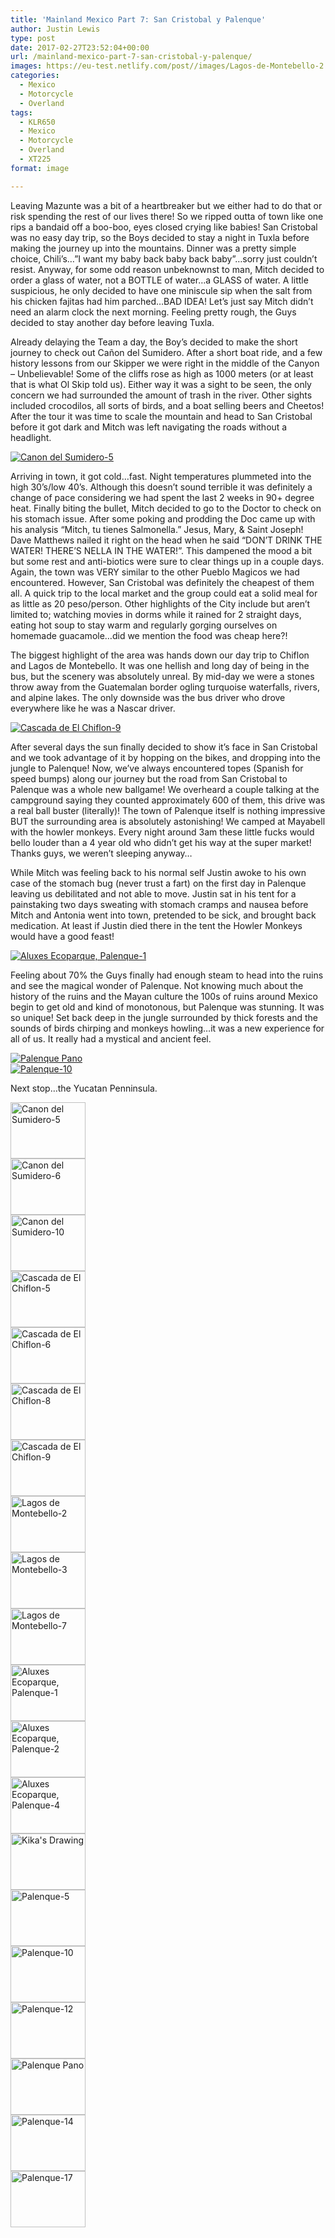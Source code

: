 ```yaml
---
title: 'Mainland Mexico Part 7: San Cristobal y Palenque'
author: Justin Lewis
type: post
date: 2017-02-27T23:52:04+00:00
url: /mainland-mexico-part-7-san-cristobal-y-palenque/
images: https://eu-test.netlify.com/post//images/Lagos-de-Montebello-2.jpg
categories:
  - Mexico
  - Motorcycle
  - Overland
tags:
  - KLR650
  - Mexico
  - Motorcycle
  - Overland
  - XT225
format: image

---
```

Leaving Mazunte was a bit of a heartbreaker but we either had to do that or risk spending the rest of our lives there! So we ripped outta of town like one rips a bandaid off a boo-boo, eyes closed crying like babies! San Cristobal was no easy day trip, so the Boys decided to stay a night in Tuxla before making the journey up into the mountains. Dinner was a pretty simple choice, Chili’s…”I want my baby back baby back baby”…sorry just couldn’t resist. Anyway, for some odd reason unbeknownst to man, Mitch decided to order a glass of water, not a BOTTLE of water…a GLASS of water. A little suspicious, he only decided to have one miniscule sip when the salt from his chicken fajitas had him parched…BAD IDEA! Let’s just say Mitch didn’t need an alarm clock the next morning. Feeling pretty rough, the Guys decided to stay another day before leaving Tuxla.

Already delaying the Team a day, the Boy’s decided to make the short journey to check out Cañon del Sumidero. After a short boat ride, and a few history lessons from our Skipper we were right in the middle of the Canyon – Unbelievable! Some of the cliffs rose as high as 1000 meters (or at least that is what Ol Skip told us). Either way it was a sight to be seen, the only concern we had surrounded the amount of trash in the river. Other sights included crocodilos, all sorts of birds, and a boat selling beers and Cheetos! After the tour it was time to scale the mountain and head to San Cristobal before it got dark and Mitch was left navigating the roads without a headlight.

<div class="ngg-gallery-singlepic-image " style="">
  <a href="http://www.elevationupgrade.com/wp-content/gallery/mainland-mexico-part-7/Canon-del-Sumidero-5.jpg"
		     title=""
             data-src="http://www.elevationupgrade.com/wp-content/gallery/mainland-mexico-part-7/Canon-del-Sumidero-5.jpg"
             data-thumbnail="http://www.elevationupgrade.com/wp-content/gallery/mainland-mexico-part-7/thumbs/thumbs_Canon-del-Sumidero-5.jpg"
             data-image-id="582"
             data-title="Canon del Sumidero-5"
             data-description=""
             target='_self'
             class="ngg-fancybox" rel="d81ab927229b7d56eb7eebff076d7268"> <img class="ngg-singlepic"
             src="http://www.elevationupgrade.com/wp-content/gallery/mainland-mexico-part-7/dynamic/Canon-del-Sumidero-5.jpg-nggid03582-ngg0dyn-0x0x100-00f0w010c010r110f110r010t010.jpg"
             alt="Canon del Sumidero-5"
             title="Canon del Sumidero-5"
 /> </a>
</div>

<!--more-->

Arriving in town, it got cold…fast. Night temperatures plummeted into the high 30’s/low 40’s. Although this doesn’t sound terrible it was definitely a change of pace considering we had spent the last 2 weeks in 90+ degree heat. Finally biting the bullet, Mitch decided to go to the Doctor to check on his stomach issue. After some poking and prodding the Doc came up with his analysis “Mitch, tu tienes Salmonella.” Jesus, Mary, & Saint Joseph! Dave Matthews nailed it right on the head when he said “DON’T DRINK THE WATER! THERE’S NELLA IN THE WATER!”. This dampened the mood a bit but some rest and anti-biotics were sure to clear things up in a couple days. Again, the town was VERY similar to the other Pueblo Magicos we had encountered. However, San Cristobal was definitely the cheapest of them all. A quick trip to the local market and the group could eat a solid meal for as little as 20 peso/person. Other highlights of the City include but aren’t limited to; watching movies in dorms while it rained for 2 straight days, eating hot soup to stay warm and regularly gorging ourselves on homemade guacamole…did we mention the food was cheap here?!

The biggest highlight of the area was hands down our day trip to Chiflon and Lagos de Montebello. It was one hellish and long day of being in the bus, but the scenery was absolutely unreal. By mid-day we were a stones throw away from the Guatemalan border ogling turquoise waterfalls, rivers, and alpine lakes. The only downside was the bus driver who drove everywhere like he was a Nascar driver.

<div class="ngg-gallery-singlepic-image " style="">
  <a href="http://www.elevationupgrade.com/wp-content/gallery/mainland-mexico-part-7/Cascada-de-El-Chiflon-9.jpg"
		     title=""
             data-src="http://www.elevationupgrade.com/wp-content/gallery/mainland-mexico-part-7/Cascada-de-El-Chiflon-9.jpg"
             data-thumbnail="http://www.elevationupgrade.com/wp-content/gallery/mainland-mexico-part-7/thumbs/thumbs_Cascada-de-El-Chiflon-9.jpg"
             data-image-id="588"
             data-title="Cascada de El Chiflon-9"
             data-description=""
             target='_self'
             class="ngg-fancybox" rel="5e337ca23679b1b390cc8ab6a0591e7f"> <img class="ngg-singlepic"
             src="http://www.elevationupgrade.com/wp-content/gallery/mainland-mexico-part-7/dynamic/Cascada-de-El-Chiflon-9.jpg-nggid03588-ngg0dyn-0x0x100-00f0w010c010r110f110r010t010.jpg"
             alt="Cascada de El Chiflon-9"
             title="Cascada de El Chiflon-9"
 /> </a>
</div>

After several days the sun finally decided to show it’s face in San Cristobal and we took advantage of it by hopping on the bikes, and dropping into the jungle to Palenque! Now, we’ve always encountered topes (Spanish for speed bumps) along our journey but the road from San Cristobal to Palenque was a whole new ballgame! We overheard a couple talking at the campground saying they counted approximately 600 of them, this drive was a real ball buster (literally)! The town of Palenque itself is nothing impressive BUT the surrounding area is absolutely astonishing! We camped at Mayabell with the howler monkeys. Every night around 3am these little fucks would bello louder than a 4 year old who didn’t get his way at the super market! Thanks guys, we weren’t sleeping anyway…

While Mitch was feeling back to his normal self Justin awoke to his own case of the stomach bug (never trust a fart) on the first day in Palenque leaving us debilitated and not able to move. Justin sat in his tent for a painstaking two days sweating with stomach cramps and nausea before Mitch and Antonia went into town, pretended to be sick, and brought back medication. At least if Justin died there in the tent the Howler Monkeys would have a good feast!

<div class="ngg-gallery-singlepic-image " style="">
  <a href="http://www.elevationupgrade.com/wp-content/gallery/mainland-mexico-part-7/Aluxes-Ecoparque-Palenque-1.jpg"
		     title=""
             data-src="http://www.elevationupgrade.com/wp-content/gallery/mainland-mexico-part-7/Aluxes-Ecoparque-Palenque-1.jpg"
             data-thumbnail="http://www.elevationupgrade.com/wp-content/gallery/mainland-mexico-part-7/thumbs/thumbs_Aluxes-Ecoparque-Palenque-1.jpg"
             data-image-id="592"
             data-title="Aluxes Ecoparque, Palenque-1"
             data-description=""
             target='_self'
             class="ngg-fancybox" rel="f47dc4e3d91a39093636a90227633013"> <img class="ngg-singlepic"
             src="http://www.elevationupgrade.com/wp-content/gallery/mainland-mexico-part-7/dynamic/Aluxes-Ecoparque-Palenque-1.jpg-nggid03592-ngg0dyn-0x0x100-00f0w010c010r110f110r010t010.jpg"
             alt="Aluxes Ecoparque, Palenque-1"
             title="Aluxes Ecoparque, Palenque-1"
 /> </a>
</div>

Feeling about 70% the Guys finally had enough steam to head into the ruins and see the magical wonder of Palenque. Not knowing much about the history of the ruins and the Mayan culture the 100s of ruins around Mexico begin to get old and kind of monotonous, but Palenque was stunning. It was so unique! Set back deep in the jungle surrounded by thick forests and the sounds of birds chirping and monkeys howling&#8230;it was a new experience for all of us. It really had a mystical and ancient feel.

<div class="ngg-gallery-singlepic-image " style="">
  <a href="http://www.elevationupgrade.com/wp-content/gallery/mainland-mexico-part-7/Palenque-Pano.jpg"
		     title=""
             data-src="http://www.elevationupgrade.com/wp-content/gallery/mainland-mexico-part-7/Palenque-Pano.jpg"
             data-thumbnail="http://www.elevationupgrade.com/wp-content/gallery/mainland-mexico-part-7/thumbs/thumbs_Palenque-Pano.jpg"
             data-image-id="599"
             data-title="Palenque Pano"
             data-description=""
             target='_self'
             class="ngg-fancybox" rel="8453fbb8194efb12150f8047581cfa7d"> <img class="ngg-singlepic"
             src="http://www.elevationupgrade.com/wp-content/gallery/mainland-mexico-part-7/dynamic/Palenque-Pano.jpg-nggid03599-ngg0dyn-0x0x100-00f0w010c010r110f110r010t010.jpg"
             alt="Palenque Pano"
             title="Palenque Pano"
 /> </a>
</div>

<div class="ngg-gallery-singlepic-image " style="">
  <a href="http://www.elevationupgrade.com/wp-content/gallery/mainland-mexico-part-7/Palenque-10.jpg"
		     title=""
             data-src="http://www.elevationupgrade.com/wp-content/gallery/mainland-mexico-part-7/Palenque-10.jpg"
             data-thumbnail="http://www.elevationupgrade.com/wp-content/gallery/mainland-mexico-part-7/thumbs/thumbs_Palenque-10.jpg"
             data-image-id="597"
             data-title="Palenque-10"
             data-description=""
             target='_self'
             class="ngg-fancybox" rel="d68b389c749f2a0516c7d785e9857261"> <img class="ngg-singlepic"
             src="http://www.elevationupgrade.com/wp-content/gallery/mainland-mexico-part-7/dynamic/Palenque-10.jpg-nggid03597-ngg0dyn-0x0x100-00f0w010c010r110f110r010t010.jpg"
             alt="Palenque-10"
             title="Palenque-10"
 /> </a>
</div>

Next stop…the Yucatan Penninsula.

<div
	class="ngg-galleryoverview ngg-ajax-pagination-none"
	id="ngg-gallery-1929-1">
  <!-- Thumbnails -->
  
  <div id="ngg-image-0" class="ngg-gallery-thumbnail-box" >
    <div class="ngg-gallery-thumbnail">
      <a href="http://www.elevationupgrade.com/wp-content/gallery/mainland-mexico-part-7/Canon-del-Sumidero-5.jpg"
               title=""
               data-src="http://www.elevationupgrade.com/wp-content/gallery/mainland-mexico-part-7/Canon-del-Sumidero-5.jpg"
               data-thumbnail="http://www.elevationupgrade.com/wp-content/gallery/mainland-mexico-part-7/thumbs/thumbs_Canon-del-Sumidero-5.jpg"
               data-image-id="582"
               data-title="Canon del Sumidero-5"
               data-description=""
               data-image-slug="canon-del-sumidero-5-1"
               class="ngg-fancybox" rel="1929"> <img
                    title="Canon del Sumidero-5"
                    alt="Canon del Sumidero-5"
                    src="http://www.elevationupgrade.com/wp-content/gallery/mainland-mexico-part-7/thumbs/thumbs_Canon-del-Sumidero-5.jpg"
                    width="120"
                    height="90"
                    style="max-width:100%;"
 /> </a>
    </div>
  </div>
  
  <div id="ngg-image-1" class="ngg-gallery-thumbnail-box" >
    <div class="ngg-gallery-thumbnail">
      <a href="http://www.elevationupgrade.com/wp-content/gallery/mainland-mexico-part-7/Canon-del-Sumidero-6.jpg"
               title=""
               data-src="http://www.elevationupgrade.com/wp-content/gallery/mainland-mexico-part-7/Canon-del-Sumidero-6.jpg"
               data-thumbnail="http://www.elevationupgrade.com/wp-content/gallery/mainland-mexico-part-7/thumbs/thumbs_Canon-del-Sumidero-6.jpg"
               data-image-id="583"
               data-title="Canon del Sumidero-6"
               data-description=""
               data-image-slug="canon-del-sumidero-6-1"
               class="ngg-fancybox" rel="1929"> <img
                    title="Canon del Sumidero-6"
                    alt="Canon del Sumidero-6"
                    src="http://www.elevationupgrade.com/wp-content/gallery/mainland-mexico-part-7/thumbs/thumbs_Canon-del-Sumidero-6.jpg"
                    width="120"
                    height="90"
                    style="max-width:100%;"
 /> </a>
    </div>
  </div>
  
  <div id="ngg-image-2" class="ngg-gallery-thumbnail-box" >
    <div class="ngg-gallery-thumbnail">
      <a href="http://www.elevationupgrade.com/wp-content/gallery/mainland-mexico-part-7/Canon-del-Sumidero-10.jpg"
               title=""
               data-src="http://www.elevationupgrade.com/wp-content/gallery/mainland-mexico-part-7/Canon-del-Sumidero-10.jpg"
               data-thumbnail="http://www.elevationupgrade.com/wp-content/gallery/mainland-mexico-part-7/thumbs/thumbs_Canon-del-Sumidero-10.jpg"
               data-image-id="584"
               data-title="Canon del Sumidero-10"
               data-description=""
               data-image-slug="canon-del-sumidero-10-1"
               class="ngg-fancybox" rel="1929"> <img
                    title="Canon del Sumidero-10"
                    alt="Canon del Sumidero-10"
                    src="http://www.elevationupgrade.com/wp-content/gallery/mainland-mexico-part-7/thumbs/thumbs_Canon-del-Sumidero-10.jpg"
                    width="120"
                    height="90"
                    style="max-width:100%;"
 /> </a>
    </div>
  </div>
  
  <div id="ngg-image-3" class="ngg-gallery-thumbnail-box" >
    <div class="ngg-gallery-thumbnail">
      <a href="http://www.elevationupgrade.com/wp-content/gallery/mainland-mexico-part-7/Cascada-de-El-Chiflon-5.jpg"
               title=""
               data-src="http://www.elevationupgrade.com/wp-content/gallery/mainland-mexico-part-7/Cascada-de-El-Chiflon-5.jpg"
               data-thumbnail="http://www.elevationupgrade.com/wp-content/gallery/mainland-mexico-part-7/thumbs/thumbs_Cascada-de-El-Chiflon-5.jpg"
               data-image-id="585"
               data-title="Cascada de El Chiflon-5"
               data-description=""
               data-image-slug="cascada-de-el-chiflon-5-1"
               class="ngg-fancybox" rel="1929"> <img
                    title="Cascada de El Chiflon-5"
                    alt="Cascada de El Chiflon-5"
                    src="http://www.elevationupgrade.com/wp-content/gallery/mainland-mexico-part-7/thumbs/thumbs_Cascada-de-El-Chiflon-5.jpg"
                    width="120"
                    height="90"
                    style="max-width:100%;"
 /> </a>
    </div>
  </div>
  
  <div id="ngg-image-4" class="ngg-gallery-thumbnail-box" >
    <div class="ngg-gallery-thumbnail">
      <a href="http://www.elevationupgrade.com/wp-content/gallery/mainland-mexico-part-7/Cascada-de-El-Chiflon-6.jpg"
               title=""
               data-src="http://www.elevationupgrade.com/wp-content/gallery/mainland-mexico-part-7/Cascada-de-El-Chiflon-6.jpg"
               data-thumbnail="http://www.elevationupgrade.com/wp-content/gallery/mainland-mexico-part-7/thumbs/thumbs_Cascada-de-El-Chiflon-6.jpg"
               data-image-id="586"
               data-title="Cascada de El Chiflon-6"
               data-description=""
               data-image-slug="cascada-de-el-chiflon-6-1"
               class="ngg-fancybox" rel="1929"> <img
                    title="Cascada de El Chiflon-6"
                    alt="Cascada de El Chiflon-6"
                    src="http://www.elevationupgrade.com/wp-content/gallery/mainland-mexico-part-7/thumbs/thumbs_Cascada-de-El-Chiflon-6.jpg"
                    width="120"
                    height="90"
                    style="max-width:100%;"
 /> </a>
    </div>
  </div>
  
  <div id="ngg-image-5" class="ngg-gallery-thumbnail-box" >
    <div class="ngg-gallery-thumbnail">
      <a href="http://www.elevationupgrade.com/wp-content/gallery/mainland-mexico-part-7/Cascada-de-El-Chiflon-8.jpg"
               title=""
               data-src="http://www.elevationupgrade.com/wp-content/gallery/mainland-mexico-part-7/Cascada-de-El-Chiflon-8.jpg"
               data-thumbnail="http://www.elevationupgrade.com/wp-content/gallery/mainland-mexico-part-7/thumbs/thumbs_Cascada-de-El-Chiflon-8.jpg"
               data-image-id="587"
               data-title="Cascada de El Chiflon-8"
               data-description=""
               data-image-slug="cascada-de-el-chiflon-8-1"
               class="ngg-fancybox" rel="1929"> <img
                    title="Cascada de El Chiflon-8"
                    alt="Cascada de El Chiflon-8"
                    src="http://www.elevationupgrade.com/wp-content/gallery/mainland-mexico-part-7/thumbs/thumbs_Cascada-de-El-Chiflon-8.jpg"
                    width="120"
                    height="90"
                    style="max-width:100%;"
 /> </a>
    </div>
  </div>
  
  <div id="ngg-image-6" class="ngg-gallery-thumbnail-box" >
    <div class="ngg-gallery-thumbnail">
      <a href="http://www.elevationupgrade.com/wp-content/gallery/mainland-mexico-part-7/Cascada-de-El-Chiflon-9.jpg"
               title=""
               data-src="http://www.elevationupgrade.com/wp-content/gallery/mainland-mexico-part-7/Cascada-de-El-Chiflon-9.jpg"
               data-thumbnail="http://www.elevationupgrade.com/wp-content/gallery/mainland-mexico-part-7/thumbs/thumbs_Cascada-de-El-Chiflon-9.jpg"
               data-image-id="588"
               data-title="Cascada de El Chiflon-9"
               data-description=""
               data-image-slug="cascada-de-el-chiflon-9-1"
               class="ngg-fancybox" rel="1929"> <img
                    title="Cascada de El Chiflon-9"
                    alt="Cascada de El Chiflon-9"
                    src="http://www.elevationupgrade.com/wp-content/gallery/mainland-mexico-part-7/thumbs/thumbs_Cascada-de-El-Chiflon-9.jpg"
                    width="120"
                    height="90"
                    style="max-width:100%;"
 /> </a>
    </div>
  </div>
  
  <div id="ngg-image-7" class="ngg-gallery-thumbnail-box" >
    <div class="ngg-gallery-thumbnail">
      <a href="http://www.elevationupgrade.com/wp-content/gallery/mainland-mexico-part-7/Lagos-de-Montebello-2.jpg"
               title=""
               data-src="http://www.elevationupgrade.com/wp-content/gallery/mainland-mexico-part-7/Lagos-de-Montebello-2.jpg"
               data-thumbnail="http://www.elevationupgrade.com/wp-content/gallery/mainland-mexico-part-7/thumbs/thumbs_Lagos-de-Montebello-2.jpg"
               data-image-id="589"
               data-title="Lagos de Montebello-2"
               data-description=""
               data-image-slug="lagos-de-montebello-2-1"
               class="ngg-fancybox" rel="1929"> <img
                    title="Lagos de Montebello-2"
                    alt="Lagos de Montebello-2"
                    src="http://www.elevationupgrade.com/wp-content/gallery/mainland-mexico-part-7/thumbs/thumbs_Lagos-de-Montebello-2.jpg"
                    width="120"
                    height="90"
                    style="max-width:100%;"
 /> </a>
    </div>
  </div>
  
  <div id="ngg-image-8" class="ngg-gallery-thumbnail-box" >
    <div class="ngg-gallery-thumbnail">
      <a href="http://www.elevationupgrade.com/wp-content/gallery/mainland-mexico-part-7/Lagos-de-Montebello-3.jpg"
               title=""
               data-src="http://www.elevationupgrade.com/wp-content/gallery/mainland-mexico-part-7/Lagos-de-Montebello-3.jpg"
               data-thumbnail="http://www.elevationupgrade.com/wp-content/gallery/mainland-mexico-part-7/thumbs/thumbs_Lagos-de-Montebello-3.jpg"
               data-image-id="590"
               data-title="Lagos de Montebello-3"
               data-description=""
               data-image-slug="lagos-de-montebello-3-1"
               class="ngg-fancybox" rel="1929"> <img
                    title="Lagos de Montebello-3"
                    alt="Lagos de Montebello-3"
                    src="http://www.elevationupgrade.com/wp-content/gallery/mainland-mexico-part-7/thumbs/thumbs_Lagos-de-Montebello-3.jpg"
                    width="120"
                    height="90"
                    style="max-width:100%;"
 /> </a>
    </div>
  </div>
  
  <div id="ngg-image-9" class="ngg-gallery-thumbnail-box" >
    <div class="ngg-gallery-thumbnail">
      <a href="http://www.elevationupgrade.com/wp-content/gallery/mainland-mexico-part-7/Lagos-de-Montebello-7.jpg"
               title=""
               data-src="http://www.elevationupgrade.com/wp-content/gallery/mainland-mexico-part-7/Lagos-de-Montebello-7.jpg"
               data-thumbnail="http://www.elevationupgrade.com/wp-content/gallery/mainland-mexico-part-7/thumbs/thumbs_Lagos-de-Montebello-7.jpg"
               data-image-id="591"
               data-title="Lagos de Montebello-7"
               data-description=""
               data-image-slug="lagos-de-montebello-7-1"
               class="ngg-fancybox" rel="1929"> <img
                    title="Lagos de Montebello-7"
                    alt="Lagos de Montebello-7"
                    src="http://www.elevationupgrade.com/wp-content/gallery/mainland-mexico-part-7/thumbs/thumbs_Lagos-de-Montebello-7.jpg"
                    width="120"
                    height="90"
                    style="max-width:100%;"
 /> </a>
    </div>
  </div>
  
  <div id="ngg-image-10" class="ngg-gallery-thumbnail-box" >
    <div class="ngg-gallery-thumbnail">
      <a href="http://www.elevationupgrade.com/wp-content/gallery/mainland-mexico-part-7/Aluxes-Ecoparque-Palenque-1.jpg"
               title=""
               data-src="http://www.elevationupgrade.com/wp-content/gallery/mainland-mexico-part-7/Aluxes-Ecoparque-Palenque-1.jpg"
               data-thumbnail="http://www.elevationupgrade.com/wp-content/gallery/mainland-mexico-part-7/thumbs/thumbs_Aluxes-Ecoparque-Palenque-1.jpg"
               data-image-id="592"
               data-title="Aluxes Ecoparque, Palenque-1"
               data-description=""
               data-image-slug="aluxes-ecoparque-palenque-1"
               class="ngg-fancybox" rel="1929"> <img
                    title="Aluxes Ecoparque, Palenque-1"
                    alt="Aluxes Ecoparque, Palenque-1"
                    src="http://www.elevationupgrade.com/wp-content/gallery/mainland-mexico-part-7/thumbs/thumbs_Aluxes-Ecoparque-Palenque-1.jpg"
                    width="120"
                    height="90"
                    style="max-width:100%;"
 /> </a>
    </div>
  </div>
  
  <div id="ngg-image-11" class="ngg-gallery-thumbnail-box" >
    <div class="ngg-gallery-thumbnail">
      <a href="http://www.elevationupgrade.com/wp-content/gallery/mainland-mexico-part-7/Aluxes-Ecoparque-Palenque-2.jpg"
               title=""
               data-src="http://www.elevationupgrade.com/wp-content/gallery/mainland-mexico-part-7/Aluxes-Ecoparque-Palenque-2.jpg"
               data-thumbnail="http://www.elevationupgrade.com/wp-content/gallery/mainland-mexico-part-7/thumbs/thumbs_Aluxes-Ecoparque-Palenque-2.jpg"
               data-image-id="593"
               data-title="Aluxes Ecoparque, Palenque-2"
               data-description=""
               data-image-slug="aluxes-ecoparque-palenque-2"
               class="ngg-fancybox" rel="1929"> <img
                    title="Aluxes Ecoparque, Palenque-2"
                    alt="Aluxes Ecoparque, Palenque-2"
                    src="http://www.elevationupgrade.com/wp-content/gallery/mainland-mexico-part-7/thumbs/thumbs_Aluxes-Ecoparque-Palenque-2.jpg"
                    width="120"
                    height="90"
                    style="max-width:100%;"
 /> </a>
    </div>
  </div>
  
  <div id="ngg-image-12" class="ngg-gallery-thumbnail-box" >
    <div class="ngg-gallery-thumbnail">
      <a href="http://www.elevationupgrade.com/wp-content/gallery/mainland-mexico-part-7/Aluxes-Ecoparque-Palenque-4.jpg"
               title=""
               data-src="http://www.elevationupgrade.com/wp-content/gallery/mainland-mexico-part-7/Aluxes-Ecoparque-Palenque-4.jpg"
               data-thumbnail="http://www.elevationupgrade.com/wp-content/gallery/mainland-mexico-part-7/thumbs/thumbs_Aluxes-Ecoparque-Palenque-4.jpg"
               data-image-id="594"
               data-title="Aluxes Ecoparque, Palenque-4"
               data-description=""
               data-image-slug="aluxes-ecoparque-palenque-4"
               class="ngg-fancybox" rel="1929"> <img
                    title="Aluxes Ecoparque, Palenque-4"
                    alt="Aluxes Ecoparque, Palenque-4"
                    src="http://www.elevationupgrade.com/wp-content/gallery/mainland-mexico-part-7/thumbs/thumbs_Aluxes-Ecoparque-Palenque-4.jpg"
                    width="120"
                    height="90"
                    style="max-width:100%;"
 /> </a>
    </div>
  </div>
  
  <div id="ngg-image-13" class="ngg-gallery-thumbnail-box" >
    <div class="ngg-gallery-thumbnail">
      <a href="http://www.elevationupgrade.com/wp-content/gallery/mainland-mexico-part-7/Kikas-Drawing.jpg"
               title=""
               data-src="http://www.elevationupgrade.com/wp-content/gallery/mainland-mexico-part-7/Kikas-Drawing.jpg"
               data-thumbnail="http://www.elevationupgrade.com/wp-content/gallery/mainland-mexico-part-7/thumbs/thumbs_Kikas-Drawing.jpg"
               data-image-id="595"
               data-title="Kika&#039;s Drawing"
               data-description=""
               data-image-slug="kikas-drawing"
               class="ngg-fancybox" rel="1929"> <img
                    title="Kika&#039;s Drawing"
                    alt="Kika&#039;s Drawing"
                    src="http://www.elevationupgrade.com/wp-content/gallery/mainland-mexico-part-7/thumbs/thumbs_Kikas-Drawing.jpg"
                    width="120"
                    height="90"
                    style="max-width:100%;"
 /> </a>
    </div>
  </div>
  
  <div id="ngg-image-14" class="ngg-gallery-thumbnail-box" >
    <div class="ngg-gallery-thumbnail">
      <a href="http://www.elevationupgrade.com/wp-content/gallery/mainland-mexico-part-7/Palenque-5.jpg"
               title=""
               data-src="http://www.elevationupgrade.com/wp-content/gallery/mainland-mexico-part-7/Palenque-5.jpg"
               data-thumbnail="http://www.elevationupgrade.com/wp-content/gallery/mainland-mexico-part-7/thumbs/thumbs_Palenque-5.jpg"
               data-image-id="596"
               data-title="Palenque-5"
               data-description=""
               data-image-slug="palenque-5"
               class="ngg-fancybox" rel="1929"> <img
                    title="Palenque-5"
                    alt="Palenque-5"
                    src="http://www.elevationupgrade.com/wp-content/gallery/mainland-mexico-part-7/thumbs/thumbs_Palenque-5.jpg"
                    width="120"
                    height="90"
                    style="max-width:100%;"
 /> </a>
    </div>
  </div>
  
  <div id="ngg-image-15" class="ngg-gallery-thumbnail-box" >
    <div class="ngg-gallery-thumbnail">
      <a href="http://www.elevationupgrade.com/wp-content/gallery/mainland-mexico-part-7/Palenque-10.jpg"
               title=""
               data-src="http://www.elevationupgrade.com/wp-content/gallery/mainland-mexico-part-7/Palenque-10.jpg"
               data-thumbnail="http://www.elevationupgrade.com/wp-content/gallery/mainland-mexico-part-7/thumbs/thumbs_Palenque-10.jpg"
               data-image-id="597"
               data-title="Palenque-10"
               data-description=""
               data-image-slug="palenque-10"
               class="ngg-fancybox" rel="1929"> <img
                    title="Palenque-10"
                    alt="Palenque-10"
                    src="http://www.elevationupgrade.com/wp-content/gallery/mainland-mexico-part-7/thumbs/thumbs_Palenque-10.jpg"
                    width="120"
                    height="90"
                    style="max-width:100%;"
 /> </a>
    </div>
  </div>
  
  <div id="ngg-image-16" class="ngg-gallery-thumbnail-box" >
    <div class="ngg-gallery-thumbnail">
      <a href="http://www.elevationupgrade.com/wp-content/gallery/mainland-mexico-part-7/Palenque-12.jpg"
               title=""
               data-src="http://www.elevationupgrade.com/wp-content/gallery/mainland-mexico-part-7/Palenque-12.jpg"
               data-thumbnail="http://www.elevationupgrade.com/wp-content/gallery/mainland-mexico-part-7/thumbs/thumbs_Palenque-12.jpg"
               data-image-id="598"
               data-title="Palenque-12"
               data-description=""
               data-image-slug="palenque-12"
               class="ngg-fancybox" rel="1929"> <img
                    title="Palenque-12"
                    alt="Palenque-12"
                    src="http://www.elevationupgrade.com/wp-content/gallery/mainland-mexico-part-7/thumbs/thumbs_Palenque-12.jpg"
                    width="120"
                    height="90"
                    style="max-width:100%;"
 /> </a>
    </div>
  </div>
  
  <div id="ngg-image-17" class="ngg-gallery-thumbnail-box" >
    <div class="ngg-gallery-thumbnail">
      <a href="http://www.elevationupgrade.com/wp-content/gallery/mainland-mexico-part-7/Palenque-Pano.jpg"
               title=""
               data-src="http://www.elevationupgrade.com/wp-content/gallery/mainland-mexico-part-7/Palenque-Pano.jpg"
               data-thumbnail="http://www.elevationupgrade.com/wp-content/gallery/mainland-mexico-part-7/thumbs/thumbs_Palenque-Pano.jpg"
               data-image-id="599"
               data-title="Palenque Pano"
               data-description=""
               data-image-slug="palenque-pano"
               class="ngg-fancybox" rel="1929"> <img
                    title="Palenque Pano"
                    alt="Palenque Pano"
                    src="http://www.elevationupgrade.com/wp-content/gallery/mainland-mexico-part-7/thumbs/thumbs_Palenque-Pano.jpg"
                    width="120"
                    height="90"
                    style="max-width:100%;"
 /> </a>
    </div>
  </div>
  
  <div id="ngg-image-18" class="ngg-gallery-thumbnail-box" >
    <div class="ngg-gallery-thumbnail">
      <a href="http://www.elevationupgrade.com/wp-content/gallery/mainland-mexico-part-7/Palenque-14.jpg"
               title=""
               data-src="http://www.elevationupgrade.com/wp-content/gallery/mainland-mexico-part-7/Palenque-14.jpg"
               data-thumbnail="http://www.elevationupgrade.com/wp-content/gallery/mainland-mexico-part-7/thumbs/thumbs_Palenque-14.jpg"
               data-image-id="600"
               data-title="Palenque-14"
               data-description=""
               data-image-slug="palenque-14"
               class="ngg-fancybox" rel="1929"> <img
                    title="Palenque-14"
                    alt="Palenque-14"
                    src="http://www.elevationupgrade.com/wp-content/gallery/mainland-mexico-part-7/thumbs/thumbs_Palenque-14.jpg"
                    width="120"
                    height="90"
                    style="max-width:100%;"
 /> </a>
    </div>
  </div>
  
  <div id="ngg-image-19" class="ngg-gallery-thumbnail-box" >
    <div class="ngg-gallery-thumbnail">
      <a href="http://www.elevationupgrade.com/wp-content/gallery/mainland-mexico-part-7/Palenque-17.jpg"
               title=""
               data-src="http://www.elevationupgrade.com/wp-content/gallery/mainland-mexico-part-7/Palenque-17.jpg"
               data-thumbnail="http://www.elevationupgrade.com/wp-content/gallery/mainland-mexico-part-7/thumbs/thumbs_Palenque-17.jpg"
               data-image-id="601"
               data-title="Palenque-17"
               data-description=""
               data-image-slug="palenque-17"
               class="ngg-fancybox" rel="1929"> <img
                    title="Palenque-17"
                    alt="Palenque-17"
                    src="http://www.elevationupgrade.com/wp-content/gallery/mainland-mexico-part-7/thumbs/thumbs_Palenque-17.jpg"
                    width="120"
                    height="90"
                    style="max-width:100%;"
 /> </a>
    </div>
  </div>
  
  <!-- Pagination -->
  
  <div class='ngg-clear'>
  </div>
</div>